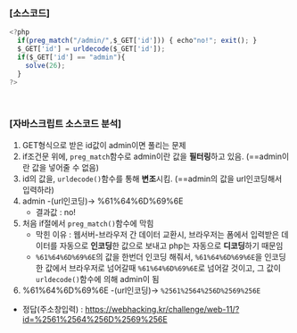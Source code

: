 ### [소스코드]

```javascript
<?php
  if(preg_match("/admin/",$_GET['id'])) { echo"no!"; exit(); }
  $_GET['id'] = urldecode($_GET['id']);
  if($_GET['id'] == "admin"){
    solve(26);
  }
?>
```

<br>

### [자바스크립트 소스코드 분석]

1. GET형식으로 받은 id값이 admin이면 풀리는 문제
2. if조건문 위에, `preg_match`함수로 admin이란 값을 **필터링**하고 있음. (==admin이란 값을 넣어줄 수 없음)
3. id의 값을, `urldecode()`함수를 통해 **변조**시킴. (==admin의 값을 url인코딩해서 입력하라)
4. admin -(url인코딩)-> %61%64%6D%69%6E
    * 결과값 : no!
5. 처음 if절에서 `preg_match()`함수에 막힘
    * 막힌 이유 : 웹서버-브라우저 간 데이터 교환시, 브라우저는 폼에서 입력받은 데이터를 자동으로 **인코딩**한 값으로 보내고 php는 자동으로 **디코딩**하기 때문임
    * `%61%64%6D%69%6E`의 값을 한번더 인코딩 해줘서, `%61%64%6D%69%6E`을 인코딩한 값에서 브라우저로 넘어갈때 `%61%64%6D%69%6E`로 넘어갈 것이고,
    그 값이 `urldecode()`함수에 의해 admin이 됨
6. %61%64%6D%69%6E -(url인코딩)-> `%2561%2564%256D%2569%256E`

* 정답(주소창입력) : https://webhacking.kr/challenge/web-11/?id=%2561%2564%256D%2569%256E
